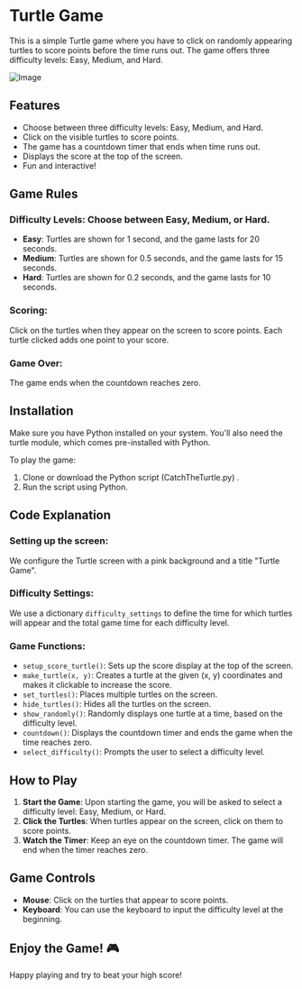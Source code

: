 # Turtle Game

This is a simple Turtle game where you have to click on randomly appearing turtles to score points before the time runs out. The game offers three difficulty levels: Easy, Medium, and Hard.

![Image](https://github.com/user-attachments/assets/d3c0f2de-d5a5-416c-b282-4d6511a960b5)

## Features
- Choose between three difficulty levels: Easy, Medium, and Hard.
- Click on the visible turtles to score points.
- The game has a countdown timer that ends when time runs out.
- Displays the score at the top of the screen.
- Fun and interactive!

## Game Rules
### Difficulty Levels: Choose between Easy, Medium, or Hard.
- **Easy**: Turtles are shown for 1 second, and the game lasts for 20 seconds.
- **Medium**: Turtles are shown for 0.5 seconds, and the game lasts for 15 seconds.
- **Hard**: Turtles are shown for 0.2 seconds, and the game lasts for 10 seconds.

### Scoring:
Click on the turtles when they appear on the screen to score points. Each turtle clicked adds one point to your score.

### Game Over:
The game ends when the countdown reaches zero.

## Installation
Make sure you have Python installed on your system. You'll also need the turtle module, which comes pre-installed with Python.

To play the game:
1. Clone or download the Python script (CatchTheTurtle.py) .
2. Run the script using Python.

## Code Explanation
### Setting up the screen:
We configure the Turtle screen with a pink background and a title "Turtle Game".

### Difficulty Settings:
We use a dictionary `difficulty_settings` to define the time for which turtles will appear and the total game time for each difficulty level.

### Game Functions:
- `setup_score_turtle()`: Sets up the score display at the top of the screen.
- `make_turtle(x, y)`: Creates a turtle at the given (x, y) coordinates and makes it clickable to increase the score.
- `set_turtles()`: Places multiple turtles on the screen.
- `hide_turtles()`: Hides all the turtles on the screen.
- `show_randomly()`: Randomly displays one turtle at a time, based on the difficulty level.
- `countdown()`: Displays the countdown timer and ends the game when the time reaches zero.
- `select_difficulty()`: Prompts the user to select a difficulty level.

## How to Play
1. **Start the Game**: Upon starting the game, you will be asked to select a difficulty level: Easy, Medium, or Hard.
2. **Click the Turtles**: When turtles appear on the screen, click on them to score points.
3. **Watch the Timer**: Keep an eye on the countdown timer. The game will end when the timer reaches zero.

## Game Controls
- **Mouse**: Click on the turtles that appear to score points.
- **Keyboard**: You can use the keyboard to input the difficulty level at the beginning.

## Enjoy the Game! 🎮
Happy playing and try to beat your high score!
